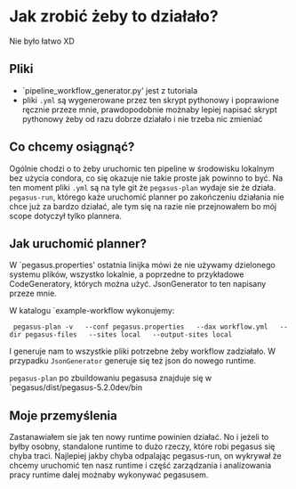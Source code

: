 # Jak zrobić żeby to działało?

Nie było łatwo XD

## Pliki

- `pipeline_workflow_generator.py' jest z tutoriala
- pliki `.yml` są wygenerowane przez ten skrypt pythonowy i poprawione ręcznie przeze mnie, prawdopodobnie możnaby lepiej napisać skrypt pythonowy żeby od razu dobrze działało i nie trzeba nic zmieniać

## Co chcemy osiągnąć?

Ogólnie chodzi o to żeby uruchomic ten pipeline w środowisku lokalnym bez użycia condora, co się okazuje nie takie proste jak powinno to być. Na ten moment pliki `.yml` są na tyle git że `pegasus-plan` wydaje sie że działa. `pegasus-run`, którego każe uruchomić planner po zakończeniu działania nie chce już za bardzo działać, ale tym się na razie nie przejnowałem bo mój scope dotyczył tylko plannera.

## Jak uruchomić planner?

W `pegasus.properties' ostatnia linijka mówi że nie używamy dzielonego systemu plików, wszystko lokalnie, a poprzedne to przykładowe CodeGeneratory, których można użyć. JsonGenerator to ten napisany przeze mnie.

W katalogu `example-workflow wykonujemy:

```
 pegasus-plan -v   --conf pegasus.properties   --dax workflow.yml   --dir pegasus-files   --sites local   --output-sites local
```

I generuje nam to wszystkie pliki potrzebne żeby workflow zadziałało. W przypadku `JsonGenerator` generuje się też json do nowego runtime.

`pegasus-plan` po zbuildowaniu pegasusa znajduje się w `pegasus/dist/pegasus-5.2.0dev/bin

## Moje przemyślenia

Zastanawiałem sie jak ten nowy runtime powinien działać. No i jeżeli to byłby osobny, standalone runtime to dużo rzeczy, które robi pegasus się chyba traci. Najlepiej jakby chyba odpalając pegasus-run, on wykrywał że chcemy uruchomić ten nasz runtime i część zarządzania i analizowania pracy runtime dalej możnaby wykonywać pegasusem.

